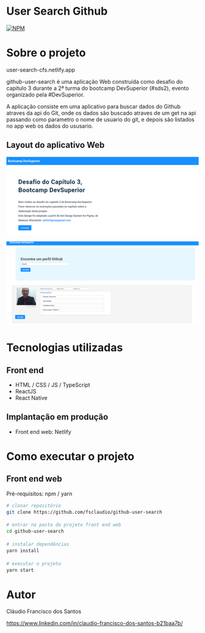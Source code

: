 # User Search Github

[![NPM](https://img.shields.io/npm/l/react)](https://github.com/fsclaudio/github-user-search/blob/main/LICENSE) 

# Sobre o projeto

user-search-cfs.netlify.app

github-user-search é uma aplicação Web construída como desafio do capitulo 3 durante a 2ª turma do bootcamp DevSuperior (#sds2), evento organizado pela #DevSuperior.

A aplicação consiste em uma aplicativo para buscar dados do Github atraves da api do Git, onde os dados são buscado atraves de um get na api passando como parametro o nome de usuario do git, e depois são listados no app web os dados do ususario. 

## Layout do aplicativo Web

![Web 1](https://github.com/fsclaudio/github-user-search/blob/main/src/core/assets/User-searchgit_home.png)

![Web 2](https://github.com/fsclaudio/github-user-search/blob/main/src/core/assets/User-searchgit_Result.png)

# Tecnologias utilizadas
## Front end
- HTML / CSS / JS / TypeScript
- ReactJS
- React Native
## Implantação em produção
- Front end web: Netlify

# Como executar o projeto

## Front end web
Pré-requisitos: npm / yarn

```bash
# clonar repositório
git clone https://github.com/fsclaudio/github-user-search

# entrar na pasta do projeto front end web
cd github-user-search

# instalar dependências
yarn install

# executar o projeto
yarn start
```

# Autor

Cláudio Francisco dos Santos

https://www.linkedin.com/in/claudio-francisco-dos-santos-b21baa7b/

